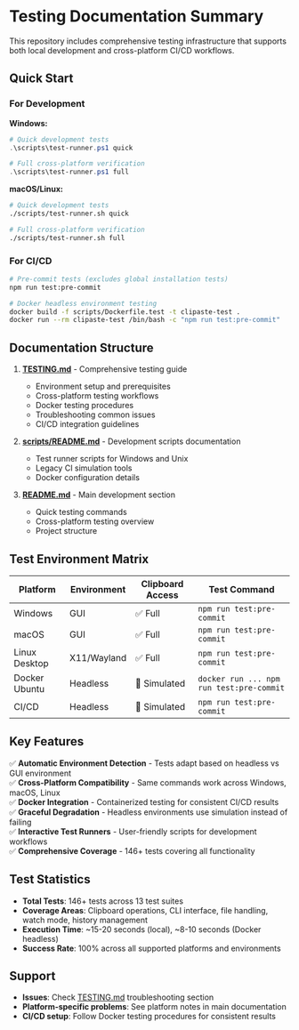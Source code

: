 # Testing Documentation Summary

This repository includes comprehensive testing infrastructure that supports both local development and cross-platform CI/CD workflows.

## Quick Start

### For Development

**Windows:**

```powershell
# Quick development tests
.\scripts\test-runner.ps1 quick

# Full cross-platform verification  
.\scripts\test-runner.ps1 full
```

**macOS/Linux:**

```bash
# Quick development tests
./scripts/test-runner.sh quick

# Full cross-platform verification
./scripts/test-runner.sh full
```

### For CI/CD

```bash
# Pre-commit tests (excludes global installation tests)
npm run test:pre-commit

# Docker headless environment testing
docker build -f scripts/Dockerfile.test -t clipaste-test .
docker run --rm clipaste-test /bin/bash -c "npm run test:pre-commit"
```

## Documentation Structure

1. **[TESTING.md](./TESTING.md)** - Comprehensive testing guide
   - Environment setup and prerequisites
   - Cross-platform testing workflows
   - Docker testing procedures
   - Troubleshooting common issues
   - CI/CD integration guidelines

2. **[scripts/README.md](./scripts/README.md)** - Development scripts documentation
   - Test runner scripts for Windows and Unix
   - Legacy CI simulation tools
   - Docker configuration details

3. **[README.md](./README.md#development)** - Main development section
   - Quick testing commands
   - Cross-platform testing overview
   - Project structure

## Test Environment Matrix

| Platform | Environment | Clipboard Access | Test Command |
|----------|-------------|------------------|--------------|
| Windows | GUI | ✅ Full | `npm run test:pre-commit` |
| macOS | GUI | ✅ Full | `npm run test:pre-commit` |
| Linux Desktop | X11/Wayland | ✅ Full | `npm run test:pre-commit` |
| Docker Ubuntu | Headless | 🔄 Simulated | `docker run ... npm run test:pre-commit` |
| CI/CD | Headless | 🔄 Simulated | `npm run test:pre-commit` |

## Key Features

✅ **Automatic Environment Detection** - Tests adapt based on headless vs GUI environment  
✅ **Cross-Platform Compatibility** - Same commands work across Windows, macOS, Linux  
✅ **Docker Integration** - Containerized testing for consistent CI/CD results  
✅ **Graceful Degradation** - Headless environments use simulation instead of failing  
✅ **Interactive Test Runners** - User-friendly scripts for development workflows  
✅ **Comprehensive Coverage** - 146+ tests covering all functionality  

## Test Statistics

- **Total Tests**: 146+ tests across 13 test suites
- **Coverage Areas**: Clipboard operations, CLI interface, file handling, watch mode, history management
- **Execution Time**: ~15-20 seconds (local), ~8-10 seconds (Docker headless)
- **Success Rate**: 100% across all supported platforms and environments

## Support

- **Issues**: Check [TESTING.md](./TESTING.md) troubleshooting section
- **Platform-specific problems**: See platform notes in main documentation
- **CI/CD setup**: Follow Docker testing procedures for consistent results
